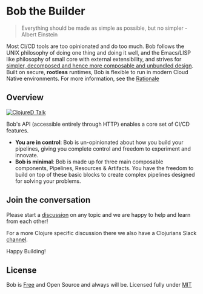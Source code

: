 # Bob the Builder

> Everything should be made as simple as possible, but no simpler - Albert Einstein

Most CI/CD tools are too opinionated and do too much. Bob follows the UNIX philosophy of doing one thing and doing it well, and the Emacs/LISP like philosophy of small core with external extensibility, and strives for [simpler, decomposed and hence more composable and unbundled design](https://www.youtube.com/watch?v=MCZ3YgeEUPg). Built on secure, <b>rootless</b> runtimes, Bob is flexible to run in modern Cloud Native environments. For more information, see the [Rationale](rationale.md)

## Overview

[![ClojureD Talk](https://img.youtube.com/vi/KtMJ4lHI_qM/0.jpg)](https://www.youtube.com/watch?v=KtMJ4lHI_qM)

Bob's API (accessible entirely through HTTP) enables a core set of CI/CD features.

- **You are in control**: Bob is un-opinionated about how you build your pipelines, giving you complete control and freedom to experiment and innovate.
- **Bob is minimal**: Bob is made up for three main composable components, Pipelines, Resources & Artifacts. You have the freedom to build on top of these basic blocks to create complex pipelines designed for solving your problems.

## Join the conversation

Please start a [discussion](https://github.com/bob-cd/bob/discussions) on any topic and we are happy to help and learn from each other!

For a more Clojure specific discussion there we also have a Clojurians Slack [channel](https://clojurians.slack.com/messages/CPBAYJJF6).

Happy Building!

## License

Bob is [Free](https://www.gnu.org/philosophy/free-sw.en.html) and Open Source and always will be. Licensed fully under [MIT](https://opensource.org/licenses/MIT)
